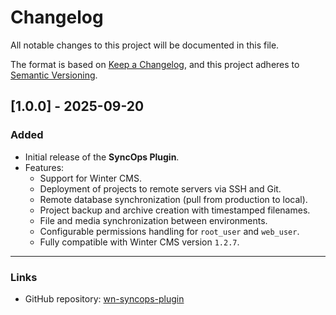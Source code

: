 # Changelog

All notable changes to this project will be documented in this file.

The format is based on [Keep a Changelog](https://keepachangelog.com/en/1.0.0/),
and this project adheres to [Semantic Versioning](https://semver.org/spec/v2.0.0.html).

## [1.0.0] - 2025-09-20
### Added
- Initial release of the **SyncOps Plugin**.
- Features:
    - Support for Winter CMS.
    - Deployment of projects to remote servers via SSH and Git.
    - Remote database synchronization (pull from production to local).
    - Project backup and archive creation with timestamped filenames.
    - File and media synchronization between environments.
    - Configurable permissions handling for `root_user` and `web_user`.
    - Fully compatible with Winter CMS version `1.2.7`.

---

### Links
- GitHub repository: [wn-syncops-plugin](https://github.com/numencode/wn-syncops-plugin)
